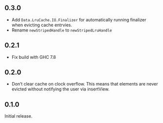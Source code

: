 0.3.0
-----
* Add `Data.LruCache.IO.Finalizer` for automatically running finalizer
  when evicting cache entrvies.
* Rename `newStripedHandle` to `newStripedLruHandle`

0.2.1
-----
* Fix build with GHC 7.8

0.2.0
----
* Don’t clear cache on clock overflow. This means that elements are
  never evicted without notifying the user via insertView.

0.1.0
-----
Initial release.
